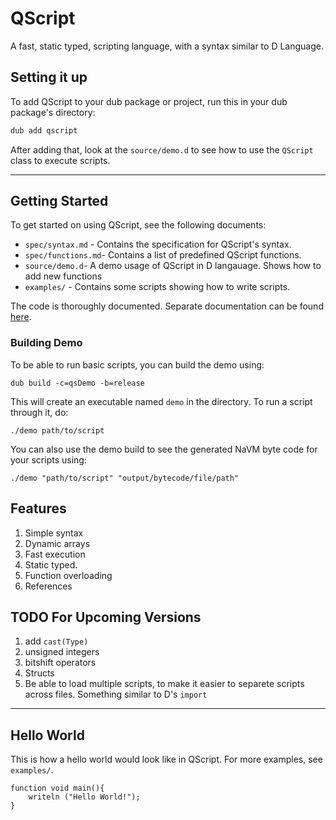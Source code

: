 # QScript

A fast, static typed, scripting language, with a syntax similar to D Language.

## Setting it up

To add QScript to your dub package or project, run this in your dub package's directory:

```bash
dub add qscript
```

After adding that, look at the `source/demo.d` to see how to use the `QScript` class to execute scripts.

---

## Getting Started

To get started on using QScript, see the following documents:

* `spec/syntax.md` - Contains the specification for QScript's syntax.
* `spec/functions.md`- Contains a list of predefined QScript functions.
* `source/demo.d`- A demo usage of QScript in D langauage. Shows how to add new functions
* `examples/` - Contains some scripts showing how to write scripts.

The code is thoroughly documented. Separate documentation can be found [here](https://qscript.dpldocs.info/).

### Building Demo

To be able to run basic scripts, you can build the demo using:  

`dub build -c=qsDemo -b=release`  

This will create an executable named `demo` in the directory. To run a script through it, do:  

`./demo path/to/script`  

You can also use the demo build to see the generated NaVM byte code for your scripts using:  

`./demo "path/to/script" "output/bytecode/file/path"`

## Features

1. Simple syntax
1. Dynamic arrays
1. Fast execution
1. Static typed.
1. Function overloading
1. References

## TODO For Upcoming Versions

1. add `cast(Type)`
1. unsigned integers
1. bitshift operators
1. Structs
1. Be able to load multiple scripts, to make it easier to separete scripts across files. Something similar to D's `import`

---

## Hello World

This is how a hello world would look like in QScript. For more examples, see `examples/`.

```
function void main(){
	writeln ("Hello World!");
}
```